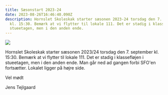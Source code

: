 ```yaml
---
title: Sæsonstart 2023-24
date: 2023-08-26T16:46:40.090Z
description: Hornslet Skoleskak starter sæsonen 2023-24 torsdag den 7. september
  kl. 15:30. Bemærk at vi flytter til lokale 111. Det er stadig i klassefløjen i
  stueetagen, men i den anden ende.
---
```

![](/images/skakspil2.jpg)

Hornslet Skoleskak starter sæsonen 2023/24 torsdag den 7. september kl. 15:30. Bemærk at vi flytter til lokale 111. Det er stadig i klassefløjen i stueetagen, men i den anden ende. Man går ned ad gangen forbi SFO'en fortsætter. Lokalet ligger på højre side.

V﻿el mødt

J﻿ens Tejlgaard